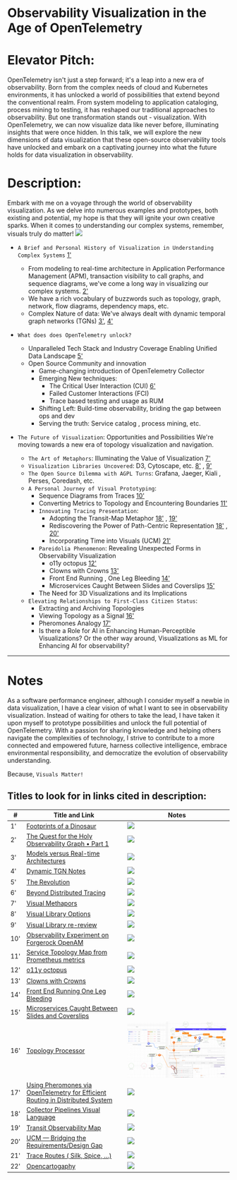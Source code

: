 # Observability Visualization in the Age of OpenTelemetry

# Elevator Pitch:

OpenTelemetry isn't just a step forward; it's a leap into a new era of observability. Born from the complex needs of cloud and Kubernetes environments, it has unlocked a world of possibilities that extend beyond the conventional realm. From system modeling to application cataloging, process mining to testing, it has reshaped our traditional approaches to observability. But one transformation stands out - visualization. With OpenTelemetry, we can now visualize data like never before, illuminating insights that were once hidden. In this talk, we will explore the new dimensions of data visualization that these open-source observability tools have unlocked and embark on a captivating journey into what the future holds for data visualization in observability.

# Description:

Embark with me on a voyage through the world of observability visualization. As we delve into numerous examples and prototypes, both existing and potential, my hope is that they will ignite your own creative sparks. When it comes to understanding our complex systems, remember, visuals truly do matter!
![](https://miro.medium.com/v2/resize:fit:1400/format:webp/1*pwYayJDW9sm2Exar2KMivw.png) 

- `A Brief and Personal History of Visualization in Understanding Complex Systems`    [1'](https://tractatus.one/the-quest-for-the-holy-observability-graph-foreword-27d8c4f7c8b5)
    - From modeling to real-time architecture in Application Performance Management (APM), transaction visibility to call graphs, and sequence diagrams, we've come a long way in visualizing our complex systems.  [2'](https://tractatus.one/the-quest-for-the-holy-observability-graph-part-1-9d3613e28332)
    - We have a rich vocabulary of buzzwords such as topology, graph, network, flow diagrams, dependency maps, etc. 
    - Complex Nature of data: We've always dealt with dynamic temporal graph networks (TGNs)    [3'](https://tractatus.one/the-quest-for-the-holy-observability-graph-part-2-1b2b0b9b2b0b), [4'](https://tractatus.one/pathways-metrics-to-traces-55a7d6c8682a)

- `What does does OpenTelemetry unlock?`
    - Unparalleled Tech Stack and Industry Coverage Enabling Unified Data Landscape [5'](https://tractatus.one/the-quest-for-the-holy-observability-graph-part-2-51defa4e97d9)
    - Open Source Community and innovation
        - Game-changing introduction of OpenTelemetry Collector
        - Emerging New techniques: 
            - The Critical User Interaction (CUI)
            [6'](https://tractatus.one/the-quest-for-the-holy-observability-graph-part-3-5a8969cff572)
            - Failed Customer Interactions (FCI)
            - Trace based testing and usage as RUM
        - Shifting Left: Build-time observability, briding the gap between ops and dev
        - Serving the truth: Service catalog , process mining, etc.

- `The Future of Visualization`: Opportunities and Possibilities
    We're moving towards a new era of topology visualization and navigation.
    
    - `The Art of Metaphors`: Illuminating the Value of Visualization [7'](https://tractatus.one/the-quest-for-the-holy-observability-graph-part-3-5a8969cff572)
    - `Visualization Libraries Uncovered`:  D3, Cytoscape, etc. [8'](https://tractatus.one/the-quest-for-the-holy-observability-graph-part-3-5a8969cff572) , [9'](https://https://tractatus.one/shahmaran-20a9f1678)
    - `The Open Source Dilemma with AGPL Turns`: Grafana, Jaeger, Kiali , Perses, Coredash, etc. 
    - `A Personal Journey of Visual Prototyping`:
        - Sequence Diagrams from Traces [10'](https://devrimdemiroz.gitlab.io/post/2021-03-09-observeopenam/)
        - Converting Metrics to Topology and Encountering Boundaries [11'](https://tractatus.one/shahmaran-20a9f1678)
        - `Innovating Tracing Presentation`: 
            - Adopting the Transit-Map Metaphor [18'](https://tractatus.one/collector-pipelinesvisual-language-26f950c8d22) , [19'](https://tractatus.one/transit-observability-map-e73c61a9b9e0)
            - Rediscovering the Power of Path-Centric Representation  [18'](https://tractatus.one/collector-pipelinesvisual-language-26f950c8d22) , [20'](https://tractatus.one/the-quest-for-the-holy-observability-graph-part-1-9d3613e28332)
            - Incorporating Time into Visuals (UCM) [21'](https://tractatus.one/shahmaran-20a9f1678)
        - `Pareidolia Phenomenon`: Revealing Unexpected Forms in Observability Visualization
            - o11y octopus [12'](https://tractatus.one/pathways-metrics-to-traces-55a7d6c8682a)
            -  Clowns with Crowns [13'](https://tractatus.one/pathways-metrics-to-traces-55a7d6c8682a)
            - Front End Running , One Leg Bleeding [14'](https://tractatus.one/pathways-metrics-to-traces-55a7d6c8682a)
            - Microservices Caught Between Slides and Coverslips [15'](https://tractatus.one/pathways-metrics-to-traces-55a7d6c8682a)
        - The Need for 3D Visualizations and its Implications
    - `Elevating Relationships to First-Class Citizen Status`:
        - Extracting and Archiving Topologies
        - Viewing Topology as a Signal [16'](https://github.com/devrimdemiroz/opentelemetry-demo-webstore/blob/shahmaran/src/servicetopology/SpanGraphProcessor.md)
        - Pheromones Analogy [17'](https://tractatus.one/using-pheromones-via-opentelemetry-for-efficient-routing-in-distributed-system-ac163b26382e)
        - Is there a Role for AI in Enhancing Human-Perceptible Visualizations? Or the other way around, Visualizations as ML for Enhancing AI for observability?


---


# Notes

As a software performance engineer, although I consider myself a newbie in data visualization, I have a clear vision of what I want to see in observability visualization. Instead of waiting for others to take the lead, I have taken it upon myself to prototype possibilities and unlock the full potential of OpenTelemetry. With a passion for sharing knowledge and helping others navigate the complexities of technology, I strive to contribute to a more connected and empowered future, harness collective intelligence, embrace environmental responsibility, and democratize the evolution of observability understanding. 

Because, `Visuals Matter!`

## Titles to look for in links cited in description:
| **#** | **Title and Link** | **Notes** |
| --- | --- | --- |
| 1' | [Footprints of a Dinosaur](https://tractatus.one/the-quest-for-the-holy-observability-graph-foreword-27d8c4f7c8b5) | ![](https://miro.medium.com/v2/resize:fill:224:224/g:fp:0.29:0.09/1*cwgB2gERTgYo82PJ7rNjAg.jpeg) |
| 2' | [The Quest for the Holy Observability Graph • Part 1](https://tractatus.one/the-quest-for-the-holy-observability-graph-part-1-9d3613e28332) |![](https://miro.medium.com/v2/resize:fit:1400/format:webp/1*dBl4n92jl-q1Vs-cCe7F0A.png)  |
| 3' | [Models versus Real-time Architectures](https://tractatus.one/the-quest-for-the-holy-observability-graph-part-3-5a8969cff572) |  ![](https://miro.medium.com/v2/resize:fit:808/format:webp/1*Fne9xoPThjNLve3D1isr4w.png)|
| 4' | [Dynamic TGN Notes](https://tractatus.one/pathways-metrics-to-traces-55a7d6c8682a) | ![](https://miro.medium.com/v2/resize:fit:1400/0*JSLDSDFIicPb8SN3) |
| 5' | [The Revolution](https://tractatus.one/the-quest-for-the-holy-observability-graph-part-2-51defa4e97d9) | ![](https://miro.medium.com/v2/resize:fit:1002/format:webp/1*moChPG_vYVgunqnnpHNXxQ.jpeg)  |
| 6' | [Beyond Distributed Tracing](https://tractatus.one/the-quest-for-the-holy-observability-graph-part-3-5a8969cff572) | ![](https://miro.medium.com/v2/resize:fit:1400/format:webp/1*qhJqHxT3xgPvgOpgzPYbAw.png)  |
| 7' | [Visual Methapors](https://tractatus.one/the-quest-for-the-holy-observability-graph-part-3-5a8969cff572) | ![](https://miro.medium.com/v2/resize:fit:1400/format:webp/0*nSrFQvpC4zlVZcpz.jpeg) |
| 8' | [Visual Library Options](https://tractatus.one/the-quest-for-the-holy-observability-graph-part-3-5a8969cff572) | ![](https://miro.medium.com/v2/resize:fit:1400/format:webp/1*QY-MGwiyGTWW4UWhoVKPcA.png) |
| 9' | [Visual Library re-review](https://tractatus.one/shahmaran-20a9f1678) | ![](https://miro.medium.com/v2/resize:fit:1400/format:webp/1*iHDpuErH8DUVJendtsJ05w.png) |
| 10' | [Observability Experiment on Forgerock OpenAM](https://devrimdemiroz.gitlab.io/post/2021-03-09-observeopenam/) | ![](https://devrimdemiroz.gitlab.io/oidc-authz.svg) |
| 11' | [Service Topology Map from Prometheus metrics](https://tractatus.one/shahmaran-20a9f1678) | ![](https://miro.medium.com/v2/resize:fit:1400/format:webp/1*BXUMKn4u-5tdU6noFGXU8w.png) |
| 12' | [o11y octopus](https://tractatus.one/pathways-metrics-to-traces-55a7d6c8682a) | ![](https://miro.medium.com/v2/resize:fit:1400/format:webp/1*V7p2-EfICdEa4iMdsscDqA.png)  |
| 13'| [Clowns with Crowns](https://tractatus.one/pathways-metrics-to-traces-55a7d6c8682a) | ![](https://miro.medium.com/v2/resize:fit:848/format:webp/1*5uhyy-S-MYjfjRgA76vKgw.png)  |
| 14' | [Front End Running One Leg Bleeding ](https://tractatus.one/pathways-metrics-to-traces-55a7d6c8682a) | ![](https://miro.medium.com/v2/resize:fit:1400/format:webp/1*-Mq81wajV5R5qtev539ddw.png)  |
| 15' | [Microservices Caught Between Slides and Coverslips](https://tractatus.one/pathways-metrics-to-traces-55a7d6c8682a) | ![](https://miro.medium.com/v2/resize:fit:1280/1*FhwJko3X-fOxFp_RE8eKpw.gif)  |
| 16' | [Topology Processor](https://github.com/devrimdemiroz/opentelemetry-demo-webstore/blob/shahmaran/src/servicetopology/SpanGraphProcessor.md) | ![](https://github.com/devrimdemiroz/opentelemetry-demo-webstore/raw/shahmaran/src/servicetopology/img.png)  |
| 17' | [Using Pheromones via OpenTelemetry for Efficient Routing in Distributed System](https://tractatus.one/using-pheromones-via-opentelemetry-for-efficient-routing-in-distributed-system-ac163b26382e) | ![](https://miro.medium.com/v2/resize:fit:1400/format:webp/1*rxSMGWCDn68lChd7m88txw.png)  |
| 18' | [Collector Pipelines Visual Language](https://tractatus.one/collector-pipelinesvisual-language-26f950c8d22) | ![](https://miro.medium.com/v2/resize:fit:1400/format:webp/1*cObFTtFHt8NBlbsN5hDofA.png)  |
| 19' | [Transit Observability Map](https://tractatus.one/transit-observability-map-e73c61a9b9e0) | ![](https://miro.medium.com/v2/resize:fit:1400/format:webp/1*DL5HF9zHFjduFD3Fr8q2FQ.png)  |
| 20' | [UCM — Bridging the Requirements/Design Gap](https://tractatus.one/the-quest-for-the-holy-observability-graph-part-1-9d3613e28332) |  ![](https://miro.medium.com/v2/resize:fit:1400/format:webp/1*W1a4a69e6Knbj93bevx1yQ.png)|
| 21' | [Trace Routes ( Silk, Spice, …)](https://tractatus.one/shahmaran-20a9f1678) | ![](https://miro.medium.com/v2/resize:fit:1400/format:webp/1*sxaXYQAr26oeZVJa-k-vug.png)  |
| 22' | [Opencartogaphy](https://tractatus.one/on-the-road-again-84091e77782a) | ![](https://miro.medium.com/v2/resize:fit:1400/format:webp/1*pwYayJDW9sm2Exar2KMivw.png)  |


